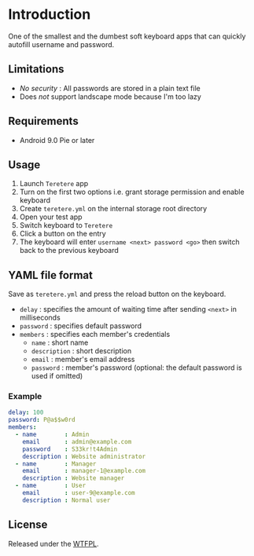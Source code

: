 # Introduction
One of the smallest and the dumbest soft keyboard apps that can quickly autofill username and password.

## Limitations

* _No security_ : All passwords are stored in a plain text file
* Does _not_ support landscape mode because I'm too lazy

## Requirements

- Android 9.0 Pie or later

## Usage

1. Launch `Teretere` app
2. Turn on the first two options i.e. grant storage permission and enable keyboard
3. Create `teretere.yml` on the internal storage root directory
4. Open your test app
5. Switch keyboard to `Teretere`
6. Click a button on the entry
7. The keyboard will enter `username <next> password <go>` then switch back to the previous keyboard

## YAML file format
Save as `teretere.yml` and press the reload button on the keyboard.

* `delay` : specifies the amount of waiting time after sending `<next>` in milliseconds
* `password` : specifies default password
* `members` : specifies each member's credentials
  * `name` : short name
  * `description` : short description
  * `email` : member's email address
  * `password` : member's password (optional: the default password is used if omitted)

### Example

```yaml
delay: 100
password: P@a$$w0rd
members:
  - name        : Admin
    email       : admin@example.com
    password    : S33kr!t4Admin
    description : Website administrator
  - name        : Manager
    email       : manager-1@example.com
    description : Website manager
  - name        : User
    email       : user-9@example.com
    description : Normal user
```

## License
Released under the [WTFPL](http://www.wtfpl.net/about/).
